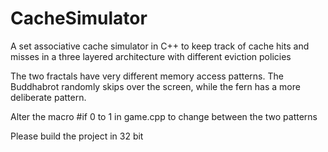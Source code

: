 # CacheSimulator
A set associative cache simulator in C++ to keep track of cache hits and misses in a three layered architecture with different eviction policies

The two fractals have very different memory access patterns. The Buddhabrot randomly skips over the screen, while the fern has a more deliberate pattern.

Alter the macro #if 0 to 1 in game.cpp to change between the two patterns

Please build the project in 32 bit
